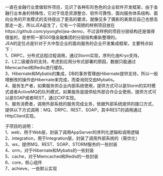 一直在金融行业里做软件项目，见识了各种形形色色的企业软件开发框架，由于金融行业本身的特殊性，它对于信息资源整合、软件可靠性、面向服务体系结构、面向业务的开发模式的支持提出了更高的要求。就像见多了摄影的美景后自己也想去那走一走，所以JEA诞生了，它有一个简陋的样例项目放在https://github.com/yiyongfei/jea-demo，不过该样例的项目分层结构还是值得借鉴的，是参照一家500强金融集团的分层结构重新整理的。<br>
JEA的定位点是针对于大中型企业的面向服务的企业开发集成框架，主要特点如下：<br>
1、DRPC，分布式远程过程调用，通过Storm实现，序列化由Kryo支持。<br>
2、L2二级缓存的支持，考虑到应用分布式部署的原因，数据只能通过Memcached和Redis进行缓存。<br>
3、Hibernate和Mybatis的集成，DB的事务管理由Hibernate提供支持，所以一般增删改的操作由Hibernate来完成，而查询则交由Mybatis。<br>
4、服务生产者，如果服务供企业内部系统使用，提供方式可以是Storm的实时模式或者ActiveMQ的队列模式，如果服务是提供给外部合作企业使用，提供方式可以是SOAP或者REST，通过CXF实现。<br>
5、服务消费者，调用外部系统的服务完成业务，依据外部系统提供的接口方式，提供以下方式调用：MQ、DRPC、REST、SOAP，其中REST的调用通过HttpClient实现。<br>

子项目的说明：<br>
1、web，用于Web层，封装了调用AppServer的序列化逻辑和调用逻辑<br>
2、integration，用于Integration层，封装了调用外部系统的（需优化）<br>
3、ws，提供MQ、REST、SOAP、STORM服务的一些封装<br>
4、orm，对于Hibernate和Mybatis的一些封装<br>
5、cache，对于Memcached和Redis的一些封装<br>
6、core，核心组件<br>
7、achieve，一些默认实现<br>
